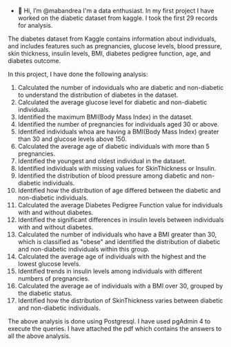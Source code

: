 - 👋 Hi, I’m @mabandrea
I'm a data enthusiast.
In my first project I have worked on the diabetic dataset from kaggle. I took the first 29 records for analysis.

The diabetes dataset from Kaggle contains information about individuals, and includes features such as pregnancies, glucose levels, blood pressure, skin thickness, insulin levels, BMI, diabetes pedigree function, age, and diabetes outcome.

In this project, I have done the following analysis:

1. Calculated the number of indoviduals who are diabetic and non-diabetic to understand the distribution of diabetes in the dataset.
2. Calculated the average glucose level for diabetic and non-diabetic individuals.
3. Identified the maximum BMI(Body Mass Index) in the dataset.
4. Identified the number of pregnancies for individuals aged 30 or above.
5. Identified individuals whoa are having a BMI(Body Mass Index) greater than 30 and glucose levels above 150.
6. Calculated the average age of diabetic individuals with more than 5 pregnancies.
7. Identified the youngest and oldest individual in the dataset.
8. Identified individuals with missing values for SkinThickness or Insulin.
9. Identified the distribution of blood pressure among diabetic and non-diabetic individuals.
10. Identified how the distribution of age differed between the diabetic and non-diabetic individuals.
11. Calculated the average Diabetes Pedigree Function value for individuals with and without diabetes.
12. Identified the significant differences in insulin levels between individuals with and without diabetes.
13. Calculated the number of individuals who have a BMI greater than 30, which is classified as "obese" and identified the distribution of diabetic and non-diabetic individuals within this group.
14. Calculated the average age of individuals with the highest and the lowest glucose levels.
15. Identified trends in insulin levels among individuals with different numbers of pregnancies.
16. Calculated the average ae of individuals with a BMI over 30, grouped by the diabetic status.
17. Identified how the distribution of SkinThickness varies between diabetic and non-diabetic individuals.

The above analysis is done using Postgresql. I have used pgAdmin 4 to execute the queries.
I have attached the pdf which contains the answers to all the above analysis.


<!---
mabandrea/mabandrea is a ✨ special ✨ repository because its `README.md` (this file) appears on your GitHub profile.
You can click the Preview link to take a look at your changes.
--->
